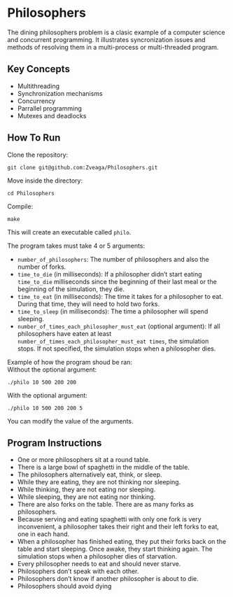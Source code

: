 # Philosophers
The dining philosophers problem is a clasic example of a computer science and concurrent programming. It illustrates syncronization issues and methods of resolving them in a multi-process or multi-threaded program.

## Key Concepts
- Multithreading
- Synchronization mechanisms
- Concurrency
- Parrallel programming
- Mutexes and deadlocks

## How To Run
Clone the repository:
```
git clone git@github.com:Zveaga/Philosophers.git
```
Move inside the directory:
```
cd Philosophers
```
Compile:
```
make
```
This will create an executable called `philo`.

The program takes must take 4 or 5 arguments:
- `number_of_philosophers`: The number of philosophers and also the number
of forks.
- `time_to_die` (in milliseconds): If a philosopher didn’t start eating `time_to_die`
milliseconds since the beginning of their last meal or the beginning of the simulation, they die.
- `time_to_eat` (in milliseconds): The time it takes for a philosopher to eat.
During that time, they will need to hold two forks.
- `time_to_sleep` (in milliseconds): The time a philosopher will spend sleeping.
- `number_of_times_each_philosopher_must_eat` (optional argument): If all
philosophers have eaten at least `number_of_times_each_philosopher_must_eat
times`, the simulation stops. If not specified, the simulation stops when a
philosopher dies.

Example of how the program shoud be ran:  
Without the optional argument:
```
./philo 10 500 200 200
```
With the optional argument:
```
./philo 10 500 200 200 5
```
You can modify the value of the arguments.

## Program Instructions
- One or more philosophers sit at a round table.
- There is a large bowl of spaghetti in the middle of the table.
- The philosophers alternatively eat, think, or sleep.
- While they are eating, they are not thinking nor sleeping.
- While thinking, they are not eating nor sleeping.
- While sleeping, they are not eating nor thinking.
- There are also forks on the table. There are as many forks as philosophers.
- Because serving and eating spaghetti with only one fork is very inconvenient,
  a philosopher takes their right and their left forks to eat, one in each hand.
- When a philosopher has finished eating, they put their forks back on the table and
  start sleeping. Once awake, they start thinking again. The simulation stops when
  a philosopher dies of starvation.
- Every philosopher needs to eat and should never starve.
- Philosophers don’t speak with each other.
- Philosophers don’t know if another philosopher is about to die.
- Philosophers should avoid dying
